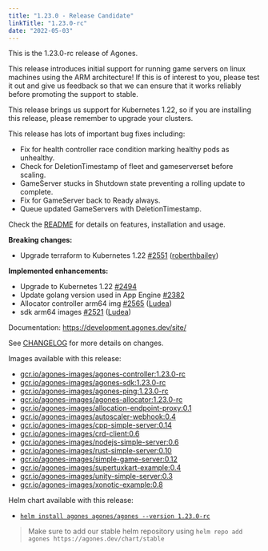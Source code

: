 ```yaml
---
title: "1.23.0 - Release Candidate"
linkTitle: "1.23.0-rc"
date: "2022-05-03"
---
```

This is the 1.23.0-rc release of Agones.

This release introduces initial support for running game servers on linux machines using the ARM architecture! If this is of interest to you, please test it out and give us feedback so that we can ensure that it works reliably before promoting the support to stable.

This release brings us support for Kubernetes 1.22, so if you are installing this release, please remember to upgrade your clusters.

This release has lots of important bug fixes including:

* Fix for health controller race condition marking healthy pods as unhealthy.
* Check for DeletionTimestamp of fleet and gameserverset before scaling.
* GameServer stucks in Shutdown state preventing a rolling update to complete.
* Fix for GameServer back to Ready always.
* Queue updated GameServers with DeletionTimestamp.

Check the <a href="https://github.com/googleforgames/agones/tree/release-1.23.0-rc">README</a> for details on features, installation and usage.

**Breaking changes:**

- Upgrade terraform to Kubernetes 1.22 [\#2551](https://github.com/googleforgames/agones/pull/2551) ([roberthbailey](https://github.com/roberthbailey))

**Implemented enhancements:**

- Upgrade to Kubernetes 1.22 [\#2494](https://github.com/googleforgames/agones/issues/2494)
- Update golang version used in App Engine  [\#2382](https://github.com/googleforgames/agones/issues/2382)
- Allocator controller arm64 img [\#2565](https://github.com/googleforgames/agones/pull/2565) ([Ludea](https://github.com/Ludea))
- sdk arm64 images [\#2521](https://github.com/googleforgames/agones/pull/2521) ([Ludea](https://github.com/Ludea))

Documentation: https://development.agones.dev/site/

See <a href="https://github.com/googleforgames/agones/blob/release-1.23.0-rc/CHANGELOG.md">CHANGELOG</a> for more details on changes.

Images available with this release:

- [gcr.io/agones-images/agones-controller:1.23.0-rc](https://gcr.io/agones-images/agones-controller:1.23.0-rc)
- [gcr.io/agones-images/agones-sdk:1.23.0-rc](https://gcr.io/agones-images/agones-sdk:1.23.0-rc)
- [gcr.io/agones-images/agones-ping:1.23.0-rc](https://gcr.io/agones-images/agones-ping:1.23.0-rc)
- [gcr.io/agones-images/agones-allocator:1.23.0-rc](https://gcr.io/agones-images/agones-allocator:1.23.0-rc)
- [gcr.io/agones-images/allocation-endpoint-proxy:0.1](https://gcr.io/agones-images/allocation-endpoint-proxy:0.1)
- [gcr.io/agones-images/autoscaler-webhook:0.4](https://gcr.io/agones-images/autoscaler-webhook:0.4)
- [gcr.io/agones-images/cpp-simple-server:0.14](https://gcr.io/agones-images/cpp-simple-server:0.14)
- [gcr.io/agones-images/crd-client:0.6](https://gcr.io/agones-images/crd-client:0.6)
- [gcr.io/agones-images/nodejs-simple-server:0.6](https://gcr.io/agones-images/nodejs-simple-server:0.6)
- [gcr.io/agones-images/rust-simple-server:0.10](https://gcr.io/agones-images/rust-simple-server:0.10)
- [gcr.io/agones-images/simple-game-server:0.12](https://gcr.io/agones-images/simple-game-server:0.12)
- [gcr.io/agones-images/supertuxkart-example:0.4](https://gcr.io/agones-images/supertuxkart-example:0.4)
- [gcr.io/agones-images/unity-simple-server:0.3](https://gcr.io/agones-images/unity-simple-server:0.3)
- [gcr.io/agones-images/xonotic-example:0.8](https://gcr.io/agones-images/xonotic-example:0.8)

Helm chart available with this release:

- <a href="https://agones.dev/chart/stable/agones-1.23.0-rc.tgz">
  <code>helm install agones agones/agones --version 1.23.0-rc</code></a>

> Make sure to add our stable helm repository using `helm repo add agones https://agones.dev/chart/stable`